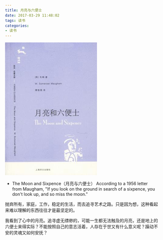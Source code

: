 ```yaml
---
title: 月亮与六便士
date: 2017-03-29 11:48:02
tags: 读书
categories:
- 读书
---
```


![](月亮与六便士/s2659208.jpg)

* The Moon and Sixpence（月亮与六便士）
According to a 1956 letter from Maugham, "If you look on the ground in search of a sixpence, you don't look up, and so miss the moon."

抛弃所有，家庭，工作，稳定的生活，而去追寻艺术之路。只是因为想，这种看起来难以理解的东西往往才是最坚定的。

我看到了心中的月亮。追寻虚无缥缈的，可能一生都无法触及的月亮，还是地上的六便士来得实际？不能按照自己的意志活着，人存在于世又有什么意义呢？躁动不安的灵魂又如何安抚？



